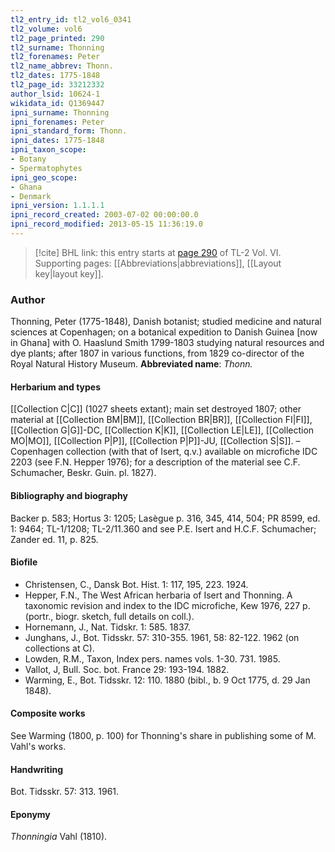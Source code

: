 ```yaml
---
tl2_entry_id: tl2_vol6_0341
tl2_volume: vol6
tl2_page_printed: 290
tl2_surname: Thonning
tl2_forenames: Peter
tl2_name_abbrev: Thonn.
tl2_dates: 1775-1848
tl2_page_id: 33212332
author_lsid: 10624-1
wikidata_id: Q1369447
ipni_surname: Thonning
ipni_forenames: Peter
ipni_standard_form: Thonn.
ipni_dates: 1775-1848
ipni_taxon_scope: 
- Botany
- Spermatophytes
ipni_geo_scope: 
- Ghana
- Denmark
ipni_version: 1.1.1.1
ipni_record_created: 2003-07-02 00:00:00.0
ipni_record_modified: 2013-05-15 11:36:19.0
---
```



> [!cite] BHL link: this entry starts at [page 290](https://www.biodiversitylibrary.org/page/33212332) of TL-2 Vol. VI.
> Supporting pages: [[Abbreviations|abbreviations]], [[Layout key|layout key]].

### Author

Thonning, Peter (1775-1848), Danish botanist; studied medicine and natural sciences at Copenhagen; on a botanical expedition to Danish Guinea \[now in Ghana\] with O. Haaslund Smith 1799-1803 studying natural resources and dye plants; after 1807 in various functions, from 1829 co-director of the Royal Natural History Museum. 
**Abbreviated name**: *Thonn.*

#### Herbarium and types

[[Collection C|C]] (1027 sheets extant); main set destroyed 1807; other material at [[Collection BM|BM]], [[Collection BR|BR]], [[Collection FI|FI]], [[Collection G|G]]-DC, [[Collection K|K]], [[Collection LE|LE]], [[Collection MO|MO]], [[Collection P|P]], [[Collection P|P]]-JU, [[Collection S|S]]. – Copenhagen collection (with that of Isert, q.v.) available on microfiche IDC 2203 (see F.N. Hepper 1976); for a description of the material see C.F. Schumacher, Beskr. Guin. pl. 1827).

#### Bibliography and biography

Backer p. 583; Hortus 3: 1205; Lasègue p. 316, 345, 414, 504; PR 8599, ed. 1: 9464; TL-1/1208; TL-2/11.360 and see P.E. Isert and H.C.F. Schumacher; Zander ed. 11, p. 825.

#### Biofile

- Christensen, C., Dansk Bot. Hist. 1: 117, 195, 223. 1924.
- Hepper, F.N., The West African herbaria of Isert and Thonning. A taxonomic revision and index to the IDC microfiche, Kew 1976, 227 p. (portr., biogr. sketch, full details on coll.).
- Hornemann, J., Nat. Tidskr. 1: 585. 1837.
- Junghans, J., Bot. Tidsskr. 57: 310-355. 1961, 58: 82-122. 1962 (on collections at C).
- Lowden, R.M., Taxon, Index pers. names vols. 1-30. 731. 1985.
- Vallot, J, Bull. Soc. bot. France 29: 193-194. 1882.
- Warming, E., Bot. Tidsskr. 12: 110. 1880 (bibl., b. 9 Oct 1775, d. 29 Jan 1848).

#### Composite works

See Warming (1800, p. 100) for Thonning's share in publishing some of M. Vahl's works.

#### Handwriting

Bot. Tidsskr. 57: 313. 1961.

#### Eponymy

*Thonningia* Vahl (1810).

